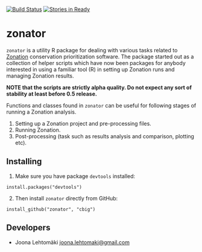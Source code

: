 [![Build Status](https://travis-ci.org/jlehtoma/zonator.png)](https://travis-ci.org/jlehtoma/zonator)
[![Stories in Ready](https://badge.waffle.io/jlehtoma/zonator.png?label=ready)](http://waffle.io/jlehtoma/zonator)

# zonator

`zonator` is a utility R package for dealing with various tasks related to
[Zonation](http://www.helsinki.fi/bioscience/consplan/software/Zonation/index.html) 
conservation prioritization software. The package started out as a collection
of helper scripts which have now been packages for anybody interested in using
a familiar tool (R) in setting up Zonation runs and managing Zonation results.

**NOTE that the scripts are strictly alpha quality. Do not expect any sort 
of stability at least before 0.5 release.**

Functions and classes found in `zonator` can be useful for following stages
of running a Zonation analysis.

1. Setting up a Zonation project and pre-processing files.
1. Running Zonation.
1. Post-processing (task such as results analysis and comparison, plotting etc).

## Installing

1. Make sure you have package `devtools` installed:  
```
install.packages("devtools")
```  

2. Then install `zonator` directly from GitHub:  
```
install_github("zonator", "cbig")
```  

## Developers

* Joona Lehtomäki <joona.lehtomaki@gmail.com>
